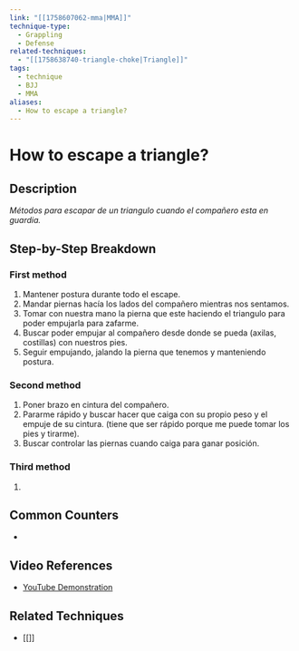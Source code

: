 ```yaml
---
link: "[[1758607062-mma|MMA]]"
technique-type:
  - Grappling
  - Defense
related-techniques:
  - "[[1758638740-triangle-choke|Triangle]]"
tags:
  - technique
  - BJJ
  - MMA
aliases:
  - How to escape a triangle?
---
```

# How to escape a triangle?

## Description
*Métodos para escapar de un triangulo cuando el compañero esta en guardia.*

## Step-by-Step Breakdown
### First method
1. Mantener postura durante todo el escape.
2. Mandar piernas hacía los lados del compañero mientras nos sentamos.
3. Tomar con nuestra mano la pierna que este haciendo el triangulo para poder empujarla para zafarme.
4. Buscar poder empujar al compañero desde donde se pueda (axilas, costillas) con nuestros pies.
5. Seguir empujando, jalando la pierna que tenemos y manteniendo postura.
### Second method
1. Poner brazo en cintura del compañero.
2. Pararme rápido y buscar hacer que caiga con su propio peso y el empuje de su cintura. (tiene que ser rápido porque me puede tomar los pies y tirarme).
3. Buscar controlar las piernas cuando caiga para ganar posición.
### Third method
1. 

## Common Counters
- 

## Video References
- [YouTube Demonstration]()

## Related Techniques
- [[]]